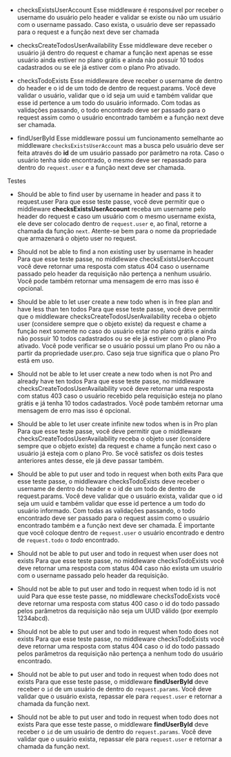 - checksExistsUserAccount
Esse middleware é responsável por receber o username do usuário pelo header e validar se existe ou não um usuário com o username passado. Caso exista, o usuário deve ser repassado para o request e a função next deve ser chamada

- checksCreateTodosUserAvailability
Esse middleware deve receber o usuário já dentro do request e chamar a função next apenas se esse usuário ainda estiver no plano grátis e ainda não possuir 10 todos cadastrados ou se ele já estiver com o plano Pro ativado.

- checksTodoExists
Esse middleware deve receber o username de dentro do header e o id de um todo de dentro de request.params. Você deve validar o usuário, validar que o id seja um uuid e também validar que esse id pertence a um todo do usuário informado.
Com todas as validações passando, o todo encontrado deve ser passado para o request assim como o usuário encontrado também e a função next deve ser chamada.

- findUserById
Esse middleware possui um funcionamento semelhante ao middleware `checksExistsUserAccount` mas a busca pelo usuário deve ser feita através do **id** de um usuário passado por parâmetro na rota. Caso o usuário tenha sido encontrado, o mesmo deve ser repassado para dentro do `request.user` e a função next deve ser chamada.

Testes
- Should be able to find user by username in header and pass it to request.user
Para que esse teste passe, você deve permitir que o middleware **checksExistsUserAccount** receba um username pelo header do request e caso um usuário com o mesmo username exista, ele deve ser colocado dentro de `request.user` e, ao final, retorne a chamada da função `next`. Atente-se bem para o nome da propriedade que armazenará o objeto user no request.

- Should not be able to find a non existing user by username in header
Para que esse teste passe, no middleware checksExistsUserAccount você deve retornar uma resposta com status 404 caso o username passado pelo header da requisição não pertença a nenhum usuário. Você pode também retornar uma mensagem de erro mas isso é opcional.

- Should be able to let user create a new todo when is in free plan and have less than ten todos
Para que esse teste passe, você deve permitir que o middleware checksCreateTodosUserAvailability receba o objeto user (considere sempre que o objeto existe) da request e chame a função next somente no caso do usuário estar no plano grátis e ainda não possuir 10 todos cadastrados ou se ele já estiver com o plano Pro ativado.
Você pode verificar se o usuário possui um plano Pro ou não a partir da propriedade user.pro. Caso seja true significa que o plano Pro está em uso.

- Should not be able to let user create a new todo when is not Pro and already have ten todos
Para que esse teste passe, no middleware checksCreateTodosUserAvailability você deve retornar uma resposta com status 403 caso o usuário recebido pela requisição esteja no plano grátis e já tenha 10 todos cadastrados. Você pode também retornar uma mensagem de erro mas isso é opcional.

- Should be able to let user create infinite new todos when is in Pro plan
Para que esse teste passe, você deve permitir que o middleware checksCreateTodosUserAvailability receba o objeto user (considere sempre que o objeto existe) da request e chame a função next caso o usuário já esteja com o plano Pro. 
Se você satisfez os dois testes anteriores antes desse, ele já deve passar também.

- Should be able to put user and todo in request when both exits
Para que esse teste passe, o middleware checksTodoExists deve receber o username de dentro do header e o id de um todo de dentro de request.params. Você deve validar que o usuário exista, validar que o id seja um uuid e também validar que esse id pertence a um todo do usuário informado.
Com todas as validações passando, o todo encontrado deve ser passado para o request assim como o usuário encontrado também e a função next deve ser chamada.
É importante que você coloque dentro de `request.user` o usuário encontrado e dentro de `request.todo` o *todo* encontrado.

- Should not be able to put user and todo in request when user does not exists
Para que esse teste passe, no middleware checksTodoExists você deve retornar uma resposta com status 404 caso não exista um usuário com o username passado pelo header da requisição.

- Should not be able to put user and todo in request when todo id is not uuid
Para que esse teste passe, no middleware checksTodoExists você deve retornar uma resposta com status 400 caso o id do todo passado pelos parâmetros da requisição não seja um UUID válido (por exemplo 1234abcd).

- Should not be able to put user and todo in request when todo does not exists
Para que esse teste passe, no middleware checksTodoExists você deve retornar uma resposta com status 404 caso o id do todo passado pelos parâmetros da requisição não pertença a nenhum todo do usuário encontrado.

- Should not be able to put user and todo in request when todo does not exists
Para que esse teste passe, o middleware **findUserById** deve receber o `id` de um usuário de dentro do `request.params`. Você deve validar que o usuário exista, repassar ele para `request.user` e retornar a chamada da função next.

- Should not be able to put user and todo in request when todo does not exists
Para que esse teste passe, o middleware **findUserById** deve receber o `id` de um usuário de dentro do `request.params`. Você deve validar que o usuário exista, repassar ele para `request.user` e retornar a chamada da função next.